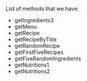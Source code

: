 List of methods that we have:


- getIngredients3
- getMenu
- getRecipe
- getRecipeByTitle
- getRandomRecipe
- getFirstFiveRecipes
- getFiveRandomIngredients
- getNutritions1
- getNutritions2
